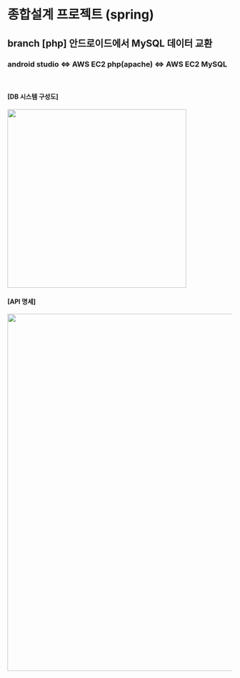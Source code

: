 # 종합설계 프로젝트 (spring)

<h2>branch [php] 안드로이드에서 MySQL 데이터 교환</h2>
<h3>android studio <=> AWS EC2 php(apache) <=> AWS EC2 MySQL</h3><br>
<h4>[DB 시스템 구성도]</h4>
<img src="https://user-images.githubusercontent.com/60337066/175499888-11e1eed6-f790-4ddb-bb53-4ee27b9ea4f4.png" width = 400>
<h4>[API 명세]</h4>
<img src="https://user-images.githubusercontent.com/60337066/175498221-042f721b-96ad-4e4b-97af-37370c03e98c.png" width = 800>
<br><br>
